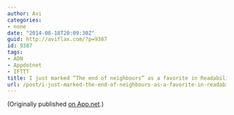 ```yaml
---
author: Avi
categories:
- none
date: "2014-08-18T20:09:30Z"
guid: http://aviflax.com/?p=9387
id: 9387
tags:
- ADN
- Appdotnet
- IFTTT
title: I just marked “The end of neighbours” as a favorite in Readability. http://www.readability.com/articles/mfw7i8an
url: /post/i-just-marked-the-end-of-neighbours-as-a-favorite-in-readability-httpwww-readability-comarticlesmfw7i8an/
---
```

(Originally published [on App.net](http://alpha.app.net/aviflax/post/36952629).)